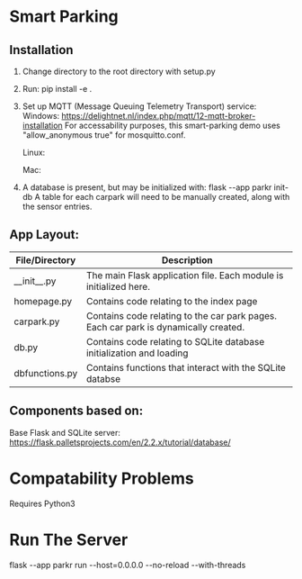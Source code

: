 # Smart Parking
## Installation
1. Change directory to the root directory with setup.py
2. Run: pip install -e .
3. Set up MQTT (Message Queuing Telemetry Transport) service:
    Windows: https://delightnet.nl/index.php/mqtt/12-mqtt-broker-installation
    For accessability purposes, this smart-parking demo uses "allow_anonymous true" for mosquitto.conf.

    Linux:

    Mac:
4. A database is present, but may be initialized with:
    flask --app parkr init-db
A table for each carpark will need to be manually created, along with the sensor entries.

## App Layout:
| File/Directory  | Description |
| ------------- | ------------- |
| \_\_init\_\_.py  | The main Flask application file. Each module is initialized here. |
| homepage.py  | Contains code relating to the index page |
| carpark.py  | Contains code relating to the car park pages. Each car park is dynamically created. |
| db.py  | Contains code relating to SQLite database initialization and loading |
| dbfunctions.py  | Contains functions that interact with the SQLite databse |
    

## Components based on:
Base Flask and SQLite server:
https://flask.palletsprojects.com/en/2.2.x/tutorial/database/

# Compatability Problems
Requires Python3

# Run The Server
flask --app parkr run --host=0.0.0.0 --no-reload --with-threads
